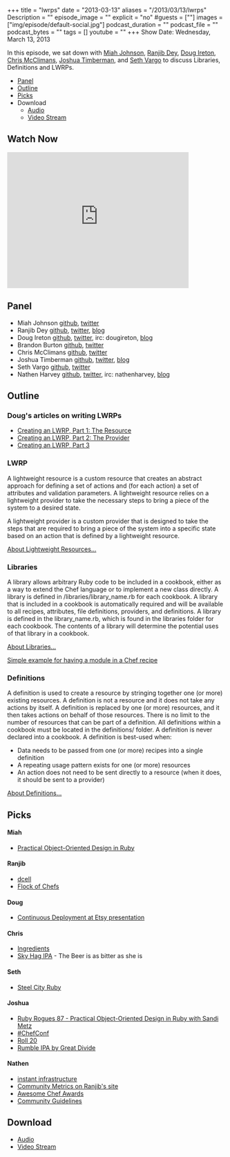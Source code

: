 +++
title = "lwrps"
date = "2013-03-13"
aliases = "/2013/03/13/lwrps"
Description = ""
episode_image = ""
explicit = "no"
#guests = [""]
images = ["img/episode/default-social.jpg"]
podcast_duration = ""
podcast_file = ""
podcast_bytes = ""
tags = []
youtube = ""
+++
Show Date:  Wednesday, March 13, 2013

In this episode, we sat down with [Miah Johnson](http://twitter.com/miah_), 
[Ranjib Dey](http://twitter.com/ranjibdey),
[Doug Ireton](http://twitter.com/dougireton),
[Chris McClimans](http://twitter.com/hippiehacker),
[Joshua Timberman](http://twitter.com/jtimberman), and
[Seth Vargo](http://twitter.com/sethvargo) to discuss Libraries, Definitions and LWRPs.

* [Panel](http://foodfightshow.org/2013/03/lwrps.html#panel)
* [Outline](http://foodfightshow.org/2013/03/lwrps.html#outline)
* [Picks](http://foodfightshow.org/2013/03/lwrps.html#picks)
* Download
  * [Audio](http://traffic.libsyn.com/foodfight/Food-Fight-Show-45-LWRPs.mp3)
  * [Video Stream](http://www.youtube.com/watch?v=sdPIiho1RLY)


## Watch Now

<iframe width="420" height="315" src="http://www.youtube.com/embed/sdPIiho1RLY" frameborder="0" allowfullscreen></iframe>

<!-- more -->

Panel<a name="panel"></a>
-----

* Miah Johnson [github](https://github.com/miah), [twitter](https://twitter.com/miah_)
* Ranjib Dey [github](https://github.com/ranjib), [twitter](https://twitter.com/ranjibdey), [blog](http://ranjib.posterous.com/)
* Doug Ireton [github](http://github.com/dougireton), [twitter](http://twitter.com/dougireton), irc: dougireton, [blog](http://dougireton.com)
* Brandon Burton [github](http://github.com/solarce), [twitter](https://twitter.com/solarce)
* Chris McClimans [github](http://github.com/hh), [twitter](https://twitter.com/hippiehacker)
* Joshua Timberman [github](http://github.com/jtimberman), [twitter](https://twitter.com/jtimberman), [blog](http://jtimberman.housepub.org/)
* Seth Vargo [github](http://github.com/sethvargo), [twitter](https://twitter.com/sethvargo)
* Nathen Harvey [github](http://github.com/nathenharvey), [twitter](http://twitter.com/nathenharvey), irc: nathenharvey, [blog](http://nathenharvey.com)

Outline
-------
### Doug's articles on writing LWRPs
* [Creating an LWRP, Part 1:  The Resource](http://dougireton.com/blog/2012/12/31/creating-an-lwrp/)
* [Creating an LWRP, Part 2:  The Provider](http://dougireton.com/blog/2013/01/07/creating-an-lwrp-part-2/)
* [Creating an LWRP, Part 3](http://dougireton.com/blog/2013/01/13/creating-an-lwrp-part-3/)

### LWRP
A lightweight resource is a custom resource that creates an abstract approach for defining a set of actions and (for each action) a set of attributes and validation parameters. A lightweight resource relies on a lightweight provider to take the necessary steps to bring a piece of the system to a desired state.

A lightweight provider is a custom provider that is designed to take the steps that are required to bring a piece of the system into a specific state based on an action that is defined by a lightweight resource.

[About Lightweight Resources...](http://docs.opscode.com/lwrp.html)

### Libraries
A library allows arbitrary Ruby code to be included in a cookbook, either as a way to extend the Chef language or to implement a new class directly. A library is defined in /libraries/library_name.rb for each cookbook. A library that is included in a cookbook is automatically required and will be available to all recipes, attributes, file definitions, providers, and definitions. A library is defined in the library_name.rb, which is found in the libraries folder for each cookbook. The contents of a library will determine the potential uses of that library in a cookbook.

[About Libraries...](http://docs.opscode.com/essentials_cookbook_libraries.html)

[Simple example for having a module in a Chef recipe](https://github.com/sethvargo-cookbooks/swap/blob/master/libraries/swapfile.rb)
 
### Definitions
A definition is used to create a resource by stringing together one (or more) existing resources. A definition is not a resource and it does not take any actions by itself. A definition is replaced by one (or more) resources, and it then takes actions on behalf of those resources. There is no limit to the number of resources that can be part of a definition. All definitions within a cookbook must be located in the definitions/ folder. A definition is never declared into a cookbook. A definition is best-used when:

* Data needs to be passed from one (or more) recipes into a single definition
* A repeating usage pattern exists for one (or more) resources
* An action does not need to be sent directly to a resource (when it does, it should be sent to a provider)

[About Definitions...](http://docs.opscode.com/essentials_cookbook_definitions.html)

Picks<a name="picks"></a>
----
#### Miah
* [Practical Object-Oriented Design in Ruby](http://www.poodr.info/)


#### Ranjib
* [dcell](https://github.com/celluloid/dcell)
* [Flock of Chefs](https://github.com/chrisroberts/flock_of_chefs)


#### Doug
* [Continuous Deployment at Etsy presentation](http://www.slideshare.net/mobile/500startups/ross-synder-etsy-sxsw-lean-startup-2013)

#### Chris
* [Ingredients](http://ingredients.easybake.cd/)
* [Sky Hag IPA](http://airwaysbrewing.com/our-beer/) - The Beer is as  bitter as she is


#### Seth
* [Steel City Ruby](http://steelcityruby.org/cfp.html)

#### Joshua
* [Ruby Rogues 87 - Practical Object-Oriented Design in Ruby with Sandi Metz](http://rubyrogues.com/087-rr-book-clubpractical-object-oriented-design-in-ruby-with-sandi-metz/)
* [#ChefConf](http://chefconf.opscode.com)
* [Roll 20](http://roll20.net/)
* [Rumble IPA by Great Divide](http://greatdivide.com/beer/seasonal/rumble-ipa/)


#### Nathen
* [instant infrastructure]()
* [Community Metrics on Ranjib's site](http://ranjib.com/2013/03/05/community-cookbooks-at-a-glance/)
* [Awesome Chef Awards](http://info.opscode.com/awesome-chefs)
* [Community Guidelines](http://docs.opscode.com/community_guidelines.html)
 
Download
--------
  * [Audio](http://traffic.libsyn.com/foodfight/Food-Fight-Show-45-LWRPs.mp3)
  * [Video Stream](http://www.youtube.com/watch?v=sdPIiho1RLY)
